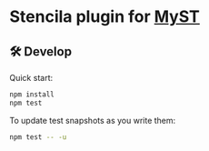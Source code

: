# Stencila plugin for [MyST](https://mystmd.org/)

## 🛠️ Develop

Quick start:

```sh
npm install
npm test
```

To update test snapshots as you write them:

```sh
npm test -- -u
```
